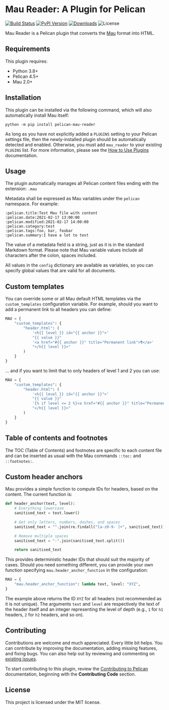 # Mau Reader: A Plugin for Pelican

[![Build Status](https://img.shields.io/github/actions/workflow/status/pelican-plugins/mau-reader/main.yml?branch=main)](https://github.com/pelican-plugins/mau-reader/actions)
[![PyPI Version](https://img.shields.io/pypi/v/pelican-mau-reader)](https://pypi.org/project/pelican-mau-reader/)
[![Downloads](https://img.shields.io/pypi/dm/pelican-mau-reader)](https://pypi.org/project/pelican-mau-reader/)
![License](https://img.shields.io/pypi/l/pelican-mau-reader?color=blue)

Mau Reader is a Pelican plugin that converts the [Mau](https://github.com/Project-Mau/mau) format into HTML.

## Requirements

This plugin requires:

* Python 3.8+
* Pelican 4.5+
* Mau 2.0+

## Installation

This plugin can be installed via the following command, which will also automatically install Mau itself:

    python -m pip install pelican-mau-reader

As long as you have not explicitly added a `PLUGINS` setting to your Pelican settings file, then the newly-installed plugin should be automatically detected and enabled. Otherwise, you must add `mau_reader` to your existing `PLUGINS` list. For more information, please see the [How to Use Plugins](https://docs.getpelican.com/en/latest/plugins.html#how-to-use-plugins) documentation.

## Usage

The plugin automatically manages all Pelican content files ending with the extension: `.mau`

Metadata shall be expressed as Mau variables under the `pelican` namespace. For example:

```
:pelican.title:Test Mau file with content
:pelican.date:2021-02-17 13:00:00
:pelican.modified:2021-02-17 14:00:00
:pelican.category:test
:pelican.tags:foo, bar, foobar
:pelican.summary:I have a lot to test
```

The value of a metadata field is a string, just as it is in the standard Markdown format. Please note that Mau variable values include all characters after the colon, spaces included.

All values in the `config` dictionary are available as variables, so you can specify global values that are valid for all documents.

## Custom templates

You can override some or all Mau default HTML templates via the `custom_templates` configuration variable. For example, should you want to add a permanent link to all headers you can define:

``` python
MAU = {
    "custom_templates": {
        "header.html": (
            '<h{{ level }} id="{{ anchor }}">'
            "{{ value }}"
            '<a href="#{{ anchor }}" title="Permanent link">¶</a>'
            "</h{{ level }}>"
        )
    }
}
```

… and if you want to limit that to only headers of level 1 and 2 you can use:

``` python
MAU = {
    "custom_templates": {
        "header.html": (
            '<h{{ level }} id="{{ anchor }}">'
            "{{ value }}"
            '{% if level <= 2 %}<a href="#{{ anchor }}" title="Permanent link">¶</a>{% endif %}'
            "</h{{ level }}>"
        )
    }
}
```

## Table of contents and footnotes

The TOC (Table of Contents) and footnotes are specific to each content file and can be inserted as usual with the Mau commands `::toc:` and `::footnotes:`.

## Custom header anchors

Mau provides a simple function to compute IDs for headers, based on the content. The current function is:

``` python
def header_anchor(text, level):
    # Everything lowercase
    sanitised_text = text.lower()

    # Get only letters, numbers, dashes, and spaces
    sanitised_text = "".join(re.findall("[a-z0-9- ]+", sanitised_text))

    # Remove multiple spaces
    sanitised_text = "-".join(sanitised_text.split())

    return sanitised_text
```

This provides deterministic header IDs that should suit the majority of cases. Should you need something different, you can provide your own function specifying `mau.header_anchor_function` in the configuration:

``` python
MAU = {
    "mau.header_anchor_function": lambda text, level: "XYZ",
}
```

The example above returns the ID `XYZ` for all headers (not recommended as it is not unique). The arguments `text` and `level` are respectively the text of the header itself and an integer representing the level of depth (e.g., `1` for `h1` headers, `2` for `h2` headers, and so on).

## Contributing

Contributions are welcome and much appreciated. Every little bit helps. You can contribute by improving the documentation, adding missing features, and fixing bugs. You can also help out by reviewing and commenting on [existing issues][].

To start contributing to this plugin, review the [Contributing to Pelican][] documentation, beginning with the **Contributing Code** section.

[existing issues]: https://github.com/pelican-plugins/mau-reader/issues
[Contributing to Pelican]: https://docs.getpelican.com/en/latest/contribute.html

## License

This project is licensed under the MIT license.
